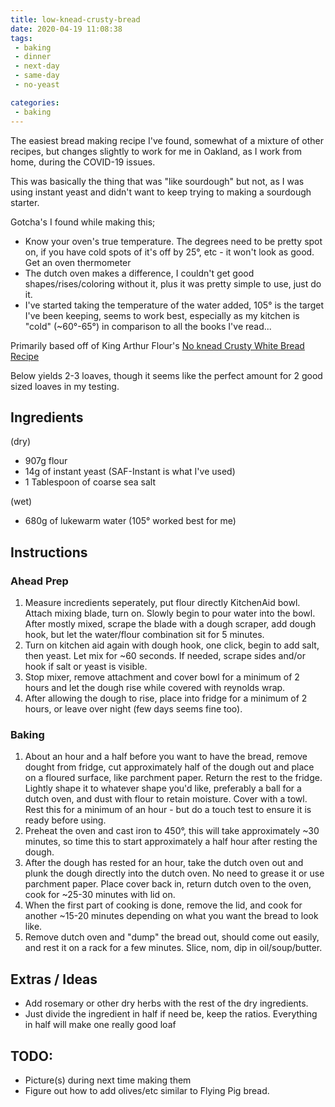 ```yaml
---
title: low-knead-crusty-bread
date: 2020-04-19 11:08:38
tags:
 - baking
 - dinner
 - next-day
 - same-day
 - no-yeast

categories:
 - baking
---
```


The easiest bread making recipe I've found, somewhat of a mixture of other recipes, but changes slightly to work for me in Oakland, as I work from home, during the COVID-19 issues.

This was basically the thing that was "like sourdough" but not, as I was using instant yeast and didn't want to keep trying to making a sourdough starter.

Gotcha's I found while making this;
 - Know your oven's true temperature. The degrees need to be pretty spot on, if you have cold spots of it's off by 25°, etc - it won't look as good. Get an oven thermometer
 - The dutch oven makes a difference, I couldn't get good shapes/rises/coloring without it, plus it was pretty simple to use, just do it.
 - I've started taking the temperature of the water added, 105° is the target I've been keeping, seems to work best, especially as my kitchen is "cold" (~60°-65°) in comparison to all the books I've read...

 Primarily based off of King Arthur Flour's [No knead Crusty White Bread Recipe](https://www.kingarthurflour.com/recipes/no-knead-crusty-white-bread-recipe)

 Below yields 2-3 loaves, though it seems like the perfect amount for 2 good sized loaves in my testing.

 ## Ingredients
(dry)
 * 907g flour
 * 14g of instant yeast (SAF-Instant is what I've used)
 * 1 Tablespoon of coarse sea salt

(wet)
 * 680g of lukewarm water (105° worked best for me)

## Instructions

### Ahead Prep
1. Measure incredients seperately, put flour directly KitchenAid
   bowl. Attach mixing blade, turn on. Slowly begin to pour water
   into the bowl. After mostly mixed, scrape the blade with a dough
   scraper, add dough hook, but let the water/flour combination sit
   for 5 minutes.
2. Turn on kitchen aid again with dough hook, one click, begin to add
   salt, then yeast. Let mix for ~60 seconds. If needed, scrape sides
   and/or hook if salt or yeast is visible.
3. Stop mixer, remove attachment and cover bowl for a minimum of 2 hours
   and let the dough rise while covered with reynolds wrap.
4. After allowing the dough to rise, place into fridge for a minimum of
   2 hours, or leave over night (few days seems fine too).

### Baking
1. About an hour and a half before you want to have the bread, remove
   dought from fridge, cut approximately half of the dough out and place
   on a floured surface, like parchment paper. Return the rest to the fridge.
   Lightly shape it to whatever shape you'd like, preferably a ball for
   a dutch oven, and dust with flour to retain moisture. Cover with a towl.
   Rest this for a minimum of an hour - but do a touch test to ensure it is
   ready before using.
2. Preheat the oven and cast iron to 450°, this will take approximately ~30
   minutes, so time this to start approximately a half hour after resting the
   dough.
3. After the dough has rested for an hour, take the dutch oven out and plunk
   the dough directly into the dutch oven. No need to grease it or use parchment
   paper. Place cover back in, return dutch oven to the oven, cook for ~25-30
   minutes with lid on.
4. When the first part of cooking is done, remove the lid, and cook for another
   ~15-20 minutes depending on what you want the bread to look like.
5. Remove dutch oven and "dump" the bread out, should come out easily, and
   rest it on a rack for a few minutes. Slice, nom, dip in oil/soup/butter.

## Extras / Ideas

* Add rosemary or other dry herbs with the rest of the dry ingredients.
* Just divide the ingredient in half if need be, keep the ratios. Everything in half will
  make one really good loaf

## TODO:
* Picture(s) during next time making them
* Figure out how to add olives/etc similar to Flying Pig bread.